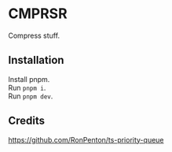 # CMPRSR

Compress stuff.

## Installation

Install pnpm.  
Run `pnpm i`.  
Run `pnpm dev`.

## Credits

https://github.com/RonPenton/ts-priority-queue
